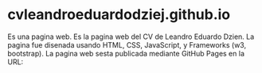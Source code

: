 # cvleandroeduardodziej.github.io
Es una pagina web. Es la pagina web del CV de Leandro Eduardo Dzien. La pagina fue disenada usando HTML, CSS, JavaScript, y Frameworks (w3, bootstrap).
La pagina web sesta publicada mediante GitHub Pages en la URL: 
